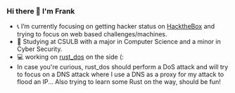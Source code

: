 ### Hi there 👋 I'm Frank

* 📞 I’m currently focusing on getting hacker status on [HacktheBox](https://app.hackthebox.com/profile/186761) and trying to focus on web based challenges/machines.
* 📓 Studying at CSULB with a major in Computer Science and a minor in Cyber Security.
* 💻 working on [rust_dos](https://github.com/raav3n/rust_dos) on the side (:
* In case you're curious, rust_dos should perform a DoS attack and will try to focus on a DNS attack where I use a DNS as a proxy for my attack to flood an IP... Also trying to learn some Rust on the way, should be fun!
